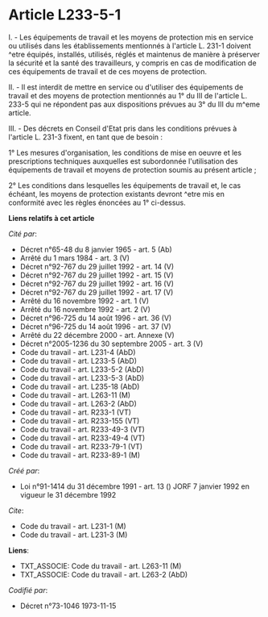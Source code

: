 # Article L233-5-1

I. - Les équipements de travail et les moyens de protection mis en service ou utilisés dans les établissements mentionnés à
l'article L. 231-1 doivent ^etre équipés, installés, utilisés, réglés et maintenus de manière à préserver la sécurité et la
santé des travailleurs, y compris en cas de modification de ces équipements de travail et de ces moyens de protection.

II. - Il est interdit de mettre en service ou d'utiliser des équipements de travail et des moyens de protection mentionnés au
1° du III de l'article L. 233-5 qui ne répondent pas aux dispositions prévues au 3° du III du m^eme article.

III. - Des décrets en Conseil d'Etat pris dans les conditions prévues à l'article L. 231-3 fixent, en tant que de besoin :

1° Les mesures d'organisation, les conditions de mise en oeuvre et les prescriptions techniques auxquelles est subordonnée
l'utilisation des équipements de travail et moyens de protection soumis au présent article ;

2° Les conditions dans lesquelles les équipements de travail et, le cas échéant, les moyens de protection existants devront
^etre mis en conformité avec les règles énoncées au 1° ci-dessus.

**Liens relatifs à cet article**

_Cité par_:

  - Décret n°65-48 du 8 janvier 1965 - art. 5 (Ab)
  - Arrêté du 1 mars 1984 - art. 3 (V)
  - Décret n°92-767 du 29 juillet 1992 - art. 14 (V)
  - Décret n°92-767 du 29 juillet 1992 - art. 15 (V)
  - Décret n°92-767 du 29 juillet 1992 - art. 16 (V)
  - Décret n°92-767 du 29 juillet 1992 - art. 17 (V)
  - Arrêté du 16 novembre 1992 - art. 1 (V)
  - Arrêté du 16 novembre 1992 - art. 2 (V)
  - Décret n°96-725 du 14 août 1996 - art. 36 (V)
  - Décret n°96-725 du 14 août 1996 - art. 37 (V)
  - Arrêté du 22 décembre 2000 - art. Annexe (V)
  - Décret n°2005-1236 du 30 septembre 2005 - art. 3 (V)
  - Code du travail - art. L231-4 (AbD)
  - Code du travail - art. L233-5 (AbD)
  - Code du travail - art. L233-5-2 (AbD)
  - Code du travail - art. L233-5-3 (AbD)
  - Code du travail - art. L235-18 (AbD)
  - Code du travail - art. L263-11 (M)
  - Code du travail - art. L263-2 (AbD)
  - Code du travail - art. R233-1 (VT)
  - Code du travail - art. R233-155 (VT)
  - Code du travail - art. R233-49-3 (VT)
  - Code du travail - art. R233-49-4 (VT)
  - Code du travail - art. R233-79-1 (VT)
  - Code du travail - art. R233-89-1 (M)

_Créé par_:

  - Loi n°91-1414 du 31 décembre 1991 - art. 13 () JORF 7 janvier 1992 en vigueur le 31 décembre 1992

_Cite_:

  - Code du travail - art. L231-1 (M)
  - Code du travail - art. L231-3 (M)

**Liens**:

  - TXT_ASSOCIE: Code du travail - art. L263-11 (M)
  - TXT_ASSOCIE: Code du travail - art. L263-2 (AbD)

_Codifié par_:

  - Décret n°73-1046 1973-11-15
